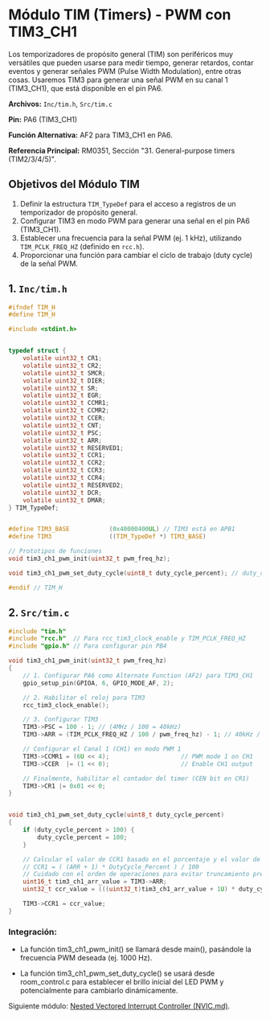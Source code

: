 # Módulo TIM (Timers) - PWM con TIM3_CH1

Los temporizadores de propósito general (TIM) son periféricos muy versátiles que pueden usarse para medir tiempo, generar retardos, contar eventos y generar señales PWM (Pulse Width Modulation), entre otras cosas. Usaremos TIM3 para generar una señal PWM en su canal 1 (TIM3_CH1), que está disponible en el pin PA6.

**Archivos:** `Inc/tim.h`, `Src/tim.c`

**Pin:** PA6 (TIM3_CH1)

**Función Alternativa:** AF2 para TIM3_CH1 en PA6.

**Referencia Principal:** RM0351, Sección "31. General-purpose timers (TIM2/3/4/5)".

## Objetivos del Módulo TIM
1.  Definir la estructura `TIM_TypeDef` para el acceso a registros de un temporizador de propósito general.
2.  Configurar TIM3 en modo PWM para generar una señal en el pin PA6 (TIM3_CH1).
3.  Establecer una frecuencia para la señal PWM (ej. 1 kHz), utilizando `TIM_PCLK_FREQ_HZ` (definido en `rcc.h`).
4.  Proporcionar una función para cambiar el ciclo de trabajo (duty cycle) de la señal PWM.

## 1. `Inc/tim.h`

```c
#ifndef TIM_H
#define TIM_H

#include <stdint.h>


typedef struct {
    volatile uint32_t CR1;
    volatile uint32_t CR2;
    volatile uint32_t SMCR;
    volatile uint32_t DIER;
    volatile uint32_t SR;
    volatile uint32_t EGR;
    volatile uint32_t CCMR1;
    volatile uint32_t CCMR2;
    volatile uint32_t CCER;
    volatile uint32_t CNT;
    volatile uint32_t PSC;
    volatile uint32_t ARR;
    volatile uint32_t RESERVED1;
    volatile uint32_t CCR1;
    volatile uint32_t CCR2;
    volatile uint32_t CCR3;
    volatile uint32_t CCR4;
    volatile uint32_t RESERVED2;
    volatile uint32_t DCR;
    volatile uint32_t DMAR;
} TIM_TypeDef;


#define TIM3_BASE           (0x40000400UL) // TIM3 está en APB1
#define TIM3                ((TIM_TypeDef *) TIM3_BASE)

// Prototipos de funciones
void tim3_ch1_pwm_init(uint32_t pwm_freq_hz);

void tim3_ch1_pwm_set_duty_cycle(uint8_t duty_cycle_percent); // duty_cycle en % (0-100)

#endif // TIM_H

```

## 2. `Src/tim.c`

```c
#include "tim.h"
#include "rcc.h"  // Para rcc_tim3_clock_enable y TIM_PCLK_FREQ_HZ
#include "gpio.h" // Para configurar pin PB4

void tim3_ch1_pwm_init(uint32_t pwm_freq_hz)
{
    // 1. Configurar PA6 como Alternate Function (AF2) para TIM3_CH1
    gpio_setup_pin(GPIOA, 6, GPIO_MODE_AF, 2);

    // 2. Habilitar el reloj para TIM3
    rcc_tim3_clock_enable();

    // 3. Configurar TIM3
    TIM3->PSC = 100 - 1; // (4MHz / 100 = 40kHz)
    TIM3->ARR = (TIM_PCLK_FREQ_HZ / 100 / pwm_freq_hz) - 1; // 40kHz / pwm_freq_hz

    // Configurar el Canal 1 (CH1) en modo PWM 1
    TIM3->CCMR1 = (6U << 4);                    // PWM mode 1 on CH1
    TIM3->CCER  |= (1 << 0);                    // Enable CH1 output

    // Finalmente, habilitar el contador del timer (CEN bit en CR1)
    TIM3->CR1 |= 0x01 << 0;
}


void tim3_ch1_pwm_set_duty_cycle(uint8_t duty_cycle_percent)
{
    if (duty_cycle_percent > 100) {
        duty_cycle_percent = 100;
    }

    // Calcular el valor de CCR1 basado en el porcentaje y el valor de ARR guardado
    // CCR1 = ( (ARR + 1) * DutyCycle_Percent ) / 100
    // Cuidado con el orden de operaciones para evitar truncamiento prematuro.
    uint16_t tim3_ch1_arr_value = TIM3->ARR;
    uint32_t ccr_value = (((uint32_t)tim3_ch1_arr_value + 1U) * duty_cycle_percent) / 100U;

    TIM3->CCR1 = ccr_value;
}

```

### Integración:

* La función tim3_ch1_pwm_init() se llamará desde main(), pasándole la frecuencia PWM deseada (ej. 1000 Hz).

* La función tim3_ch1_pwm_set_duty_cycle() se usará desde room_control.c para establecer el brillo inicial del LED PWM y potencialmente para cambiarlo dinámicamente.

Siguiente módulo: [Nested Vectored Interrupt Controller (NVIC.md)](NVIC.md).
